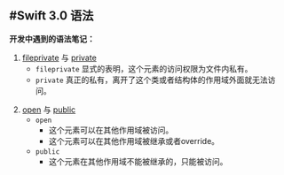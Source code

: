 #Swift 3.0 语法
---
**开发中遇到的语法笔记：**

1. [fileprivate][] 与 [private][] 
	- `fileprivate` 显式的表明，这个元素的访问权限为文件内私有。
	- `private` 真正的私有，离开了这个类或者结构体的作用域外面就无法访问。

[fileprivate]: http://macdown.uranusjr.com 
[private]: http://macdown.uranusjr.com 

2. [open][] 与 [public][]
	- `open `
		- 这个元素可以在其他作用域被访问。
		- 这个元素可以在其他作用域被继承或者override。
	- `public`
		- 这个元素在其他作用域不能被继承的，只能被访问。

[open]: http://macdown.uranusjr.com 
[public]: http://macdown.uranusjr.com 
